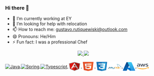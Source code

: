 ### Hi there 👋

- 🔭 I’m currently working at EY
- 🤔 I’m looking for help with relocation
- 📫 How to reach me: gustavo.rutiquewiski@outlook.com
- 😄 Pronouns: He/Him
- ⚡ Fun fact: I was a professional Chef


<div align="center">
  <a href="https://github.com/Rutiquewiski">
  <img height="180em" src="https://github-readme-stats.vercel.app/api?username=Rutiquewiski&show_icons=true&theme=radical"/>
  <img height="180em" src="https://github-readme-stats.vercel.app/api/top-langs/?username=Rutiquewiski&theme=radical"/>
</div>
  
<div style="display: inline_block"><br>
  <img align="center" alt="Java" height="40" width="40" src="https://cdn.jsdelivr.net/gh/devicons/devicon/icons/java/java-original.svg">
  <img align="center" alt="Spring" height="30" width="40" src="https://cdn.jsdelivr.net/gh/devicons/devicon/icons/spring/spring-original.svg">
  <img align="center" alt="Typescript" height="30" width="40" src="https://cdn.jsdelivr.net/gh/devicons/devicon/icons/typescript/typescript-original.svg" />
  <img align="center" alt="Angular" height="30" width="40" src="https://raw.githubusercontent.com/devicons/devicon/55609aa5bd817ff167afce0d965585c92040787a/icons/angularjs/angularjs-original.svg">
  <img align="center" alt="HTML" height="30" width="40" src="https://raw.githubusercontent.com/devicons/devicon/master/icons/html5/html5-original.svg">
  <img align="center" alt="CSS" height="30" width="40" src="https://raw.githubusercontent.com/devicons/devicon/master/icons/css3/css3-original.svg">
  <img align="center" alt="MySQL" height="30" width="40" src="https://raw.githubusercontent.com/devicons/devicon/55609aa5bd817ff167afce0d965585c92040787a/icons/mysql/mysql-original-wordmark.svg">
  <img align="center" alt="Azure" height="30" width="40" src="https://raw.githubusercontent.com/devicons/devicon/55609aa5bd817ff167afce0d965585c92040787a/icons/azure/azure-original.svg">
  <img align="center" alt="AWS" height="30" width="40" src="https://raw.githubusercontent.com/devicons/devicon/55609aa5bd817ff167afce0d965585c92040787a/icons/amazonwebservices/amazonwebservices-original-wordmark.svg">
</div>
